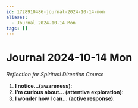 ```yaml
---
id: 1728910486-journal-2024-10-14-mon
aliases:
  - Journal 2024-10-14 Mon
tags: []
---
```


# Journal 2024-10-14 Mon

_Reflection for Spiritual Direction Course_

1. **I notice…(awareness)**:
2. **I’m curious about… (attentive exploration)**:
3. **I wonder how I can… (active response)**:
